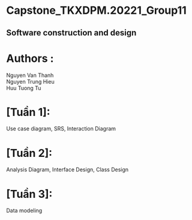 # Capstone_TKXDPM.20221_Group11
## Software construction and design </br>
# Authors :</br>
Nguyen Van Thanh  </br>
Nguyen Trung Hieu </br>
Huu Tuong Tu
</br>
# [Tuần 1]: </br> 
Use case diagram, SRS, Interaction Diagram            
# [Tuần 2]:</br> 
Analysis Diagram, Interface Design, Class Design </br>
# [Tuần 3]:</br> 
Data modeling</br>
